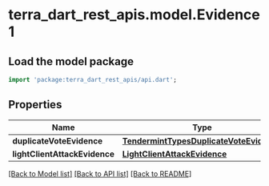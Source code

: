 # terra_dart_rest_apis.model.Evidence1

## Load the model package
```dart
import 'package:terra_dart_rest_apis/api.dart';
```

## Properties
Name | Type | Description | Notes
------------ | ------------- | ------------- | -------------
**duplicateVoteEvidence** | [**TendermintTypesDuplicateVoteEvidence**](TendermintTypesDuplicateVoteEvidence.md) |  | [optional] 
**lightClientAttackEvidence** | [**LightClientAttackEvidence**](LightClientAttackEvidence.md) |  | [optional] 

[[Back to Model list]](../README.md#documentation-for-models) [[Back to API list]](../README.md#documentation-for-api-endpoints) [[Back to README]](../README.md)


